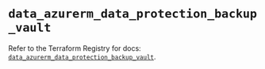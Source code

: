 # `data_azurerm_data_protection_backup_vault`

Refer to the Terraform Registry for docs: [`data_azurerm_data_protection_backup_vault`](https://registry.terraform.io/providers/hashicorp/azurerm/4.26.0/docs/data-sources/data_protection_backup_vault).
